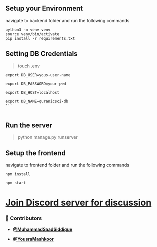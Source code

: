 <!-- DO NOT REMOVE - contributor_list:data:start:["MuhammadSaadSiddique", "YousraMashkoor"]:end -->
## Setup your Environment

navigate to backend folder and run the following commands
```
python3 -m venv venv
source venv/bin/activate
pip install -r requirements.txt
```
## Setting DB Credentials

> touch .env
```
export DB_USER=yous-user-name

export DB_PASSWORD=your-pwd

export DB_HOST=localhost

export DB_NAME=quranicsci-db
'''


```

## Run the server

> python manage.py runserver

## Setup the frontend

navigate to frontend folder and run the following commands
```
npm install

npm start
```
# [Join Discord server for discussion](https://discord.gg/kWJjnFW3eK)

<!-- prettier-ignore-start -->
<!-- DO NOT REMOVE - contributor_list:start -->
### 👥 Contributors


- **[@MuhammadSaadSiddique](https://github.com/MuhammadSaadSiddique)** 

- **[@YousraMashkoor](https://github.com/YousraMashkoor)** 

<!-- DO NOT REMOVE - contributor_list:end -->
<!-- prettier-ignore-end -->
